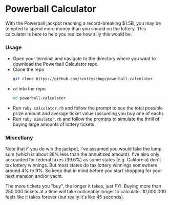 # Powerball Calculator

With the Powerball jackpot reaching a record-breaking $1.5B, you may be tempted to spend more money than you should on the lottery. This calculator is here to help you realize how silly this would be.

### Usage
- Open your terminal and navigate to the directory where you want to download the Powerball Calculator repo.
- Clone the repo 
  ```sh
  git clone https://github.com/scottyschup/powerball-calculator
  ```
- `cd` into the repo
  ```sh
  cd powerball-calculator
  ```
- Run `ruby calculator.rb` and follow the prompt to see the total possible prize amount and average ticket value (assuming you buy one of each).
- Run `ruby simulator.rb` and follow the prompts to simulate the thrill of buying large amounts of lottery tickets.

### Miscellany
Note that if you do win the jackpot, I've assumed you would take the lump sum (which is about 38% less than the annuitized amount). I've also only accounted for federal taxes (39.6%) as some states (e.g. California) don't tax lottery winnings. But most states do tax lottery winnings somewhere around 4% to 9%. So keep that in mind before you start shopping for your next mansion and/or yacht.

The more tickets you "buy", the longer it takes, just FYI. Buying more than 250,000 tickets at a time will take noticeably longer to calculate. 10,000,000 feels like it takes forever (but really it's like 45 seconds).
